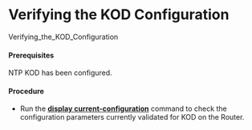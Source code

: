 Verifying the KOD Configuration
===============================

Verifying_the_KOD_Configuration

#### Prerequisites

NTP KOD has been configured.


#### Procedure

* Run the [**display current-configuration**](cmdqueryname=display+current-configuration) command to check the configuration parameters currently validated for KOD on the Router.